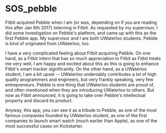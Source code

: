 # SOS_pebble 
 
Fitbit acquired Pebble when I am (or was, depending on if you are reading this after Jan 6th 2017) interning in Fitbit. As requested by my supervisor, I did some investigation on Pebble's platform, and came up with this as the first Pebble app. My supervisor and I are both UWaterloo students. Pebble is kind of originated from UWaterloo, too. 
 
I have a very complicated feeling about Fitbit acquiring Pebble. On one hand, as a Fitbit intern that has so much appreciation to Fitbit as Fitbit treats me very well, I am happy and excited about this as this is going to enhance Fitbit's smart tracker significantly. On the other hand, as a UWaterloo student, I am a bit upset -- UWaterloo undeniably contributes a lot of high quality programmers and engineers, but very frankly speaking, very few entrepreneurs. Pebble is one thing that UWaterloo students are proud of, and often mentioned when they are introducing UWaterloo to others. But now as Fitbit announced, it is going to take over Pebble's intellectual property and discard its product. 
 
Anyway, this app, you can see it as a tribute to Pebble, as one of the most famous companies founded by UWaterloo student, as one of the first companies to launch smart watch (much earlier than Apple), as one of the most successful cases on Kickstarter. 
